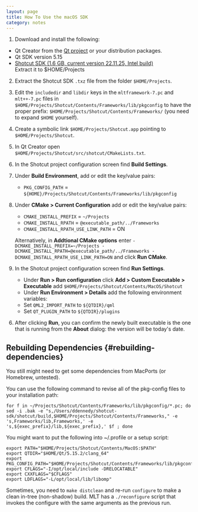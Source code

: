 ```yaml
---
layout: page
title: How To Use the macOS SDK
category: notes
---
```


1. Download and install the following:
  - Qt Creator from the [Qt project](https://www.qt.io/download-open-source/) or your distribution packages.
  - Qt SDK version 5.15
  - [Shotcut SDK (1.6 GB, current version 22.11.25, Intel build)](https://s3.amazonaws.com/builds.us.meltytech/shotcut/shotcut-macos-sdk-221125.txz)  
    Extract it to $HOME/Projects

2. Extract the Shotcut SDK `.txz` file from the folder `$HOME/Projects`.
2. Edit the `includedir` and `libdir` keys in the `mltframework-7.pc` and `mlt++-7.pc` files in `$HOME/Projects/Shotcut/Contents/Frameworks/lib/pkgconfig` to have the proper prefix: `$HOME/Projects/Shotcut/Contents/Frameworks/` (you need to expand `$HOME` yourself).
3. Create a symbolic link `$HOME/Projects/Shotcut.app` pointing to `$HOME/Projects/Shotcut`.
3. In Qt Creator open `$HOME/Projects/Shotcut/src/shotcut/CMakeLists.txt`.
4. In the Shotcut project configuration screen find **Build Settings**.
4. Under **Build Environment**, add or edit the key/value pairs:
   - `PKG_CONFIG_PATH` = `${HOME}/Projects/Shotcut/Contents/Frameworks/lib/pkgconfig`
4. Under **CMake &gt; Current Configuration** add or edit the key/value pairs:
   - `CMAKE_INSTALL_PREFIX` = `~/Projects`
   - `CMAKE_INSTALL_RPATH` = `@executable_path/../Frameworks`
   - `CMAKE_INSTALL_RPATH_USE_LINK_PATH` = ON

   Alternatively, in **Addtional CMake options** enter `-DCMAKE_INSTALL_PREFIX=~/Projects -DCMAKE_INSTALL_RPATH=@executable_path/../Frameworks -DCMAKE_INSTALL_RPATH_USE_LINK_PATH=ON` and click **Run CMake**.

5. In the Shotcut project configuration screen find **Run Settings**.  
   - Under **Run &gt; Run configuration** click **Add &gt; Custom Executable &gt; Executable** add `$HOME/Projects/Shotcut/Contents/MacOS/Shotcut`
   - Under **Run Environment &gt; Details** add the following environment variables:
   - Set `QML2_IMPORT_PATH` to `${QTDIR}/qml`
   - Set `QT_PLUGIN_PATH` to `${QTDIR}/plugins`

<!--
     - Set `MLT_DATA` to `${HOME}/Projects/Shotcut/src/mlt/src/modules`
     - Set `MLT_PRESETS_PATH` to `${HOME}/Projects/Shotcut/src/mlt/presets`
     - Set `MLT_PROFILES_PATH` to `${HOME}/Projects/Shotcut/src/mlt/profiles`
     - Set `MLT_REPOSITORY` to `${HOME}/Projects/Shotcut/src/mlt/src/modules`
-->

6. After clicking **Run**, you can confirm the newly built executable is the one
   that is running from the **About** dialog: the version will be today's date.


Rebuilding Dependencies {#rebuilding-dependencies}
-----------------------

You still might need to get some dependencies from MacPorts (or Homebrew, untested).

You can use the following command to revise all of the pkg-config files to
your installation path:

`for f in ~/Projects/Shotcut/Contents/Frameworks/lib/pkgconfig/*.pc; do sed -i .bak -e "s,/Users/ddennedy/shotcut-sdk/shotcut/build,$HOME/Projects/Shotcut/Contents/Frameworks," -e 's,Frameworks/lib,Frameworks,' -e 's,${exec_prefix}/lib,${exec_prefix},' $f ; done`

You might want to put the following into ~/.profile or a setup script:

```
export PATH="$HOME/Projects/Shotcut/Contents/MacOS:$PATH"
export QTDIR="$HOME/Qt/5.15.2/clang_64"
export PKG_CONFIG_PATH="$HOME/Projects/Shotcut/Contents/Frameworks/lib/pkgconfig"
export CFLAGS="-I/opt/local/include -DRELOCATABLE"
export CXXFLAGS="$CFLAGS"
export LDFLAGS="-L/opt/local/lib/libomp"
```

Sometimes, you need to `make distclean` and re-run `configure` to make a clean
in-tree (non-shadow) build. MLT has a `./reconfigure` script that invokes the
configure with the same arguments as the previous run.
